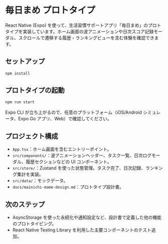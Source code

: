 # 毎日まめ プロトタイプ

React Native (Expo) を使って、生活習慣サポートアプリ「毎日まめ」のプロトタイプを実装しています。ホーム画面の波アニメーションや日次スコア記録モーダル、スクロールで遷移する履歴・ランキングビューを含む体験を確認できます。

## セットアップ

```bash
npm install
```

## プロトタイプの起動

```bash
npm run start
```

Expo CLI が立ち上がるので、任意のプラットフォーム（iOS/Android シミュレータ、Expo Go アプリ、Web）で確認してください。

## プロジェクト構成

- `App.tsx`：ホーム画面を含むエントリーポイント。
- `src/components/`：波アニメーションヘッダー、タスク一覧、日次ログモーダル、履歴セクションなどの UI コンポーネント。
- `src/store/`：Zustand を使った状態管理。タスク完了、日次記録、ランキング集計を実装。
- `src/data/`：モックデータ。
- `docs/mainichi-mame-design.md`：プロトタイプ設計書。

## 次のステップ

- AsyncStorage を使った永続化や通知設定など、設計書で定義した他の機能のプロトタイピング。
- React Native Testing Library を利用した主要コンポーネントのテスト追加。
